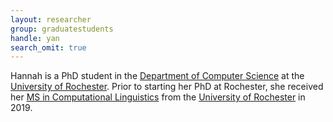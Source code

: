 ```yaml
---
layout: researcher
group: graduatestudents
handle: yan
search_omit: true
---
```


Hannah is a PhD student in the [Department of Computer Science](https://www.cs.rochester.edu/) at the [University of Rochester](https://www.rochester.edu/). Prior to starting her PhD at Rochester, she received her [MS in Computational Linguistics](http://www.sas.rochester.edu/lin/graduate/MS.html) from the [University of Rochester](https://www.rochester.edu/) in 2019.
